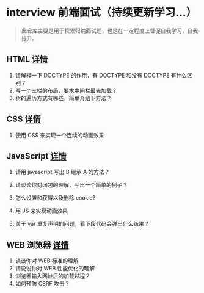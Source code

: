# interview 前端面试（持续更新学习...）

> 此仓库主要是用于积累归纳面试题，也是在一定程度上督促自我学习，自我提升。

## HTML [详情](https://github.com/YaliixxG/interview/blob/master/HTML.md)

1. 请解释一下 DOCTYPE 的作用，有 DOCTYPE 和没有 DOCTYPE 有什么区别？
2. 写一个三栏的布局，要求中间栏最先加载？
3. 树的遍历方式有哪些，简单介绍下方法？

## CSS [详情](https://github.com/YaliixxG/interview/blob/master/CSS.md)

1.  使用 CSS 来实现一个连续的动画效果

## JavaScript [详情](https://github.com/YaliixxG/interview/blob/master/javascript.md)

1. 请用 javascript 写出 B 继承 A 的方法？
2. 请谈谈你对闭包的理解，写出一个简单的例子？
3. 怎么设置和获得以及删除 cookie?
4. 用 JS 来实现动画效果

5. 关于 var 重复声明的问题，看下段代码会弹出什么结果？

## WEB 浏览器 [详情](https://github.com/YaliixxG/interview/blob/master/WEB.md)

1. 谈谈你对 WEB 标准的理解
2. 请说说你对 WEB 性能优化的理解
3. 浏览器输入网址后的加载过程？
4. 如何预防 CSRF 攻击？
